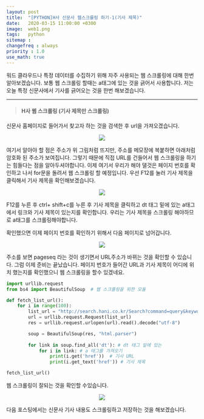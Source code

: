 ```yaml
---
layout: post
title:  "[PYTHON]H사 신문사 웹스크롤링 하기-1(기사 제목)"
date:   2020-03-15 11:00:00 +0300
image:  web1.png
tags:   python
sitemap :
changefreq : always
priority : 1.0
use_math: true
---
```



워드 클라우드나 특정 데이터를 수집하기 위해 자주 사용되는 웹 스크롤링에 대해 한번 알아보겠습니다. 보통 웹 스크롤링 할때는 a태그에 있는 것을 긁어서 사용합니다. 저는 오늘 특정 신문사에서 기사를 긁어오는 것을 한번 해보겠습니다.

--------


> #### H사 웹 스크롤링 (기사 제목만 스크롤링)

신문사 홈페이지로 들어가서 찾고자 하는 것을 검색한 후 url을 가져오겠습니다.

<center><img src="{{ site.baseurl }}/images/web1.png" ></center>


여기서 알아야 할 점은 주소가 위 그림처럼 뜨지만, 주소를 메모장에 복붙하면 아래처럼 암호화 된 주소가 보여집니다. 그렇기 때문에 직접 URL를 건들어서 웹 스크롤링을 하기는 힘들다는 점을 알아두셔야합니다. 
이제 여기서 우리가 해야 댈것은 페이지 번호를 확인하고 나서 for문을 돌려서 웹 스크롤링 할 예정입니다. 우선 F12를 눌러 기사 제목을 클릭해서 기사 제목을 확인해보겠습니다.


<center><img src="{{ site.baseurl }}/images/web2.png" ></center>

F12를 누른 후 ctrl+ shift+c를 누른 후 기사 제목을 클릭하고 dt 태그 밑에 있는 a태그에서 링크와 기사 제목이 있는지를 확인합니다. 우리는 기사 제목을 스크롤링 해야하므로 a태그를 스크롤링해야합니다.   

확인했으면 이제 페이지 번호를 확인하기 위해서 다음 페이지로 넘어갑니다.   

<center><img src="{{ site.baseurl }}/images/web3.png" ></center>

주소를 보면 pageseq 라는 것이 생기면서 URL주소가 바뀌는 것을 확인할 수 있습니다. 그럼 이제 준비는 끝났습니다. 페이지 번호가 들어간 URL과 기사 제목이 어디에 위치 했는지를 확인했으니 웹 스크롤링을 할수 있겠네요.

```python
import urllib.request
from bs4 import BeautifulSoup  # 웹 스크롤링을 위한 모듈

def fetch_list_url():
    for i in range(100):
        list_url = "http://search.hani.co.kr/Search?command=query&keyword=%EC%9D%B8%EA%B3%B5%EC%A7%80%EB%8A%A5&media=news&submedia=&sort=d&period=all&datefrom=2000.01.01&dateto=2020.03.22&pageseq="+str(i)
        url = urllib.request.Request(list_url)
        res = urllib.request.urlopen(url).read().decode("utf-8")

        soup = BeautifulSoup(res, "html.parser")  
    
        for link in soup.find_all('dt'): # dt 태그 밑에 있는
            for i in link: # a 태그를 가져오기
                print(i.get('href'))  # 기사 URL
                print(i.get_text('href')) # 기사 제목

fetch_list_url()
```

웹 스크롤링이 잘되는 것을 확인할 수있습니다. 

<center><img src="{{ site.baseurl }}/images/web4.png" ></center>


다음 포스팅에서는 신문사 기사 내용도 스크롤링하고 저장하는 것을 해보겠습니다.